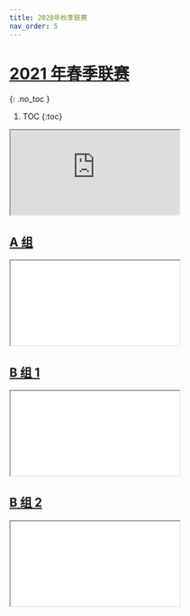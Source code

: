 ```yaml
---
title: 2020年秋季联赛
nav_order: 5
---
```


<link rel="stylesheet" type="text/css" href="style.css">

<!-- prettier-ignore-start -->
# [2021 年春季联赛](https://docs.qq.com/sheet/DQ0x6VFh0anBvSVBv)
{: .no_toc }
<!-- prettier-ignore-end -->

<!-- prettier-ignore -->
1. TOC
{:toc}

<iframe src="https://docs.qq.com/sheet/DQ0x6VFh0anBvSVBv"></iframe>

## [A 组](文件/2020年秋季A组.pdf)

<iframe src="文件/2020年秋季A组.pdf"></iframe>

## [B 组 1](文件/2020年秋季B组1.pdf)

<iframe src="文件/2020年秋季B组1.pdf"></iframe>

## [B 组 2](文件/2020年秋季B组2.pdf)

<iframe src="文件/2020年秋季B组2.pdf"></iframe>
